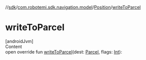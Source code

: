 //[sdk](../../../index.md)/[com.robotemi.sdk.navigation.model](../index.md)/[Position](index.md)/[writeToParcel](write-to-parcel.md)



# writeToParcel  
[androidJvm]  
Content  
open override fun [writeToParcel](write-to-parcel.md)(dest: [Parcel](https://developer.android.com/reference/kotlin/android/os/Parcel.html), flags: [Int](https://kotlinlang.org/api/latest/jvm/stdlib/kotlin/-int/index.html)):   



